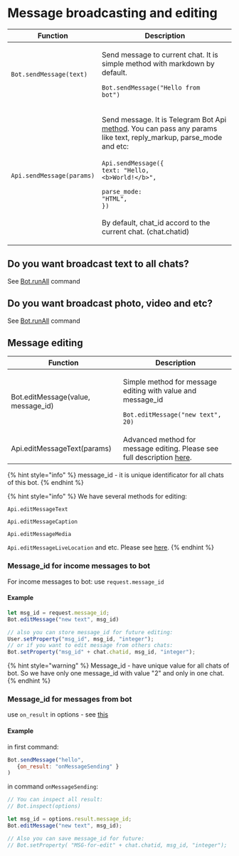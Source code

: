# Message broadcasting and editing

| Function                  | Description                                                                                                                                                                                                                                                                                                                                                                                                              |
| ------------------------- | ------------------------------------------------------------------------------------------------------------------------------------------------------------------------------------------------------------------------------------------------------------------------------------------------------------------------------------------------------------------------------------------------------------------------ |
| `Bot.sendMessage(text)`   | <p>Send message to current chat. It is simple method with markdown by default.</p><p></p><p><code>Bot.sendMessage("Hello from bot")</code></p>                                                                                                                                                                                                                                                                           |
| `Api.sendMessage(params)` | <p>Send message. It is Telegram Bot Api <a href="https://core.telegram.org/bots/api#sendmessage">method</a>. You can pass any params like text, reply_markup, parse_mode and etc:<br><br><code>Api.sendMessage({</code><br>   <code>text: "Hello, &#x3C;b>World!&#x3C;/b>",</code></p><p>   <code>parse_mode: "HTML",</code><br><code>})</code><br><br>By default, chat_id accord to the current chat. (chat.chatid)</p> |



## Do you want broadcast text to all chats?

See [Bot.runAll](https://help.bots.business/scenarios-and-bjs/bot-functions#bot-runall-options) command

## Do you want broadcast photo, video and etc?

See [Bot.runAll](https://help.bots.business/scenarios-and-bjs/bot-functions#bot-runall-options) command





## **Message editing**

| **Function**                        | Description                                                                                                                  |
| ----------------------------------- | ---------------------------------------------------------------------------------------------------------------------------- |
| Bot.editMessage(value, message\_id) | <p>Simple method for message editing with value and message_id</p><p></p><p><code>Bot.editMessage("new text", 20)</code></p> |
| Api.editMessageText(params)         | Advanced method for message editing. Please see full description [here](https://core.telegram.org/bots/api#editmessagetext). |

{% hint style="info" %}
message\_id - it is unique identificator for all chats of this bot.
{% endhint %}

{% hint style="info" %}
We have several methods for editing:&#x20;

`Api.editMessageText`

`Api.editMessageCaption`

`Api.editMessageMedia`

`Api.editMessageLiveLocation` and etc. Please see [here](https://core.telegram.org/bots/api#editmessagetext).
{% endhint %}

### **Message\_id for income messages to bot**

For income messages to bot: use `request.message_id`

#### Example

```javascript
let msg_id = request.message_id;
Bot.editMessage("new text", msg_id)

// also you can store message_id for future editing:
User.setProperty("msg_id", msg_id, "integer");
// or if you want to edit message from others chats:
Bot.setProperty("msg_id" + chat.chatid, msg_id, "integer");
```

{% hint style="warning" %}
Message\_id - have unique value for all chats of bot. So we have only one message\_id with value "2" and only in one chat.
{% endhint %}

### **Message\_id for** messages from bot

use `on_result` in options - see [this](https://help.bots.business/scenarios-and-bjs/message-broadcasting#options-for-sendmessage-editmessage-and-sendkeyboard-functionals-reply-disable-notification-disable-web-page-preview)

#### Example

in first command:

```javascript
Bot.sendMessage("hello",
   {on_result: "onMessageSending" }
)
```

in command `onMessageSending`:

```javascript
// You can inspect all result:
// Bot.inspect(options)

let msg_id = options.result.message_id;
Bot.editMessage("new text", msg_id);

// Also you can save message_id for future:
// Bot.setProperty( "MSG-for-edit" + chat.chatid, msg_id, "integer");
```



###

